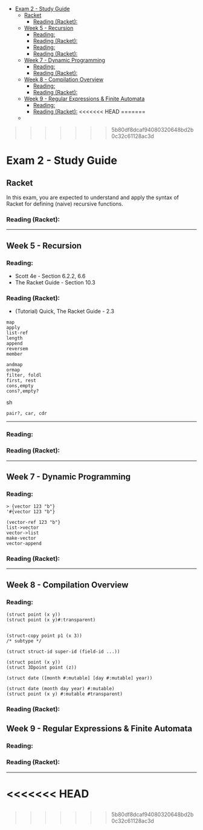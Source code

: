 - [Exam 2 - Study Guide](#exam-2---study-guide)
  - [Racket](#racket)
    - [Reading (Racket):](#reading-racket)
  - [Week 5 - Recursion](#week-5---recursion)
    - [Reading:](#reading)
    - [Reading (Racket):](#reading-racket-1)
    - [Reading:](#reading-1)
    - [Reading (Racket):](#reading-racket-2)
  - [Week 7 - Dynamic Programming](#week-7---dynamic-programming)
    - [Reading:](#reading-2)
    - [Reading (Racket):](#reading-racket-3)
  - [Week 8 - Compilation Overview](#week-8---compilation-overview)
    - [Reading:](#reading-3)
    - [Reading (Racket):](#reading-racket-4)
  - [Week 9 - Regular Expressions & Finite Automata](#week-9---regular-expressions--finite-automata)
    - [Reading:](#reading-4)
    - [Reading (Racket):](#reading-racket-5)
<<<<<<< HEAD
=======
  - [](#)
>>>>>>> 5b80df8dcaf94080320648bd2b0c32c61128ac3d

# Exam 2 - Study Guide

## Racket
In this exam, you are expected to understand and apply the syntax of Racket for defining (naive) recursive functions.

### Reading (Racket):

---

## Week 5 - Recursion
### Reading:
 - Scott 4e - Section 6.2.2, 6.6
 - The Racket Guide - Section 10.3



### Reading (Racket):
- (Tutorial) Quick, The Racket Guide - 2.3

```rkt
map
apply
list-ref
length
append
reversem
member

andmap
ormap
filter, foldl
first, rest
cons,empty
cons?,empty?
```

sh

```rkt
pair?, car, cdr
```

---

### Reading:

### Reading (Racket):

---

## Week 7 - Dynamic Programming
### Reading:

```
> {vector 123 "b"}
'#{vector 123 "b"}

(vector-ref 123 "b"}
list->vector
vector->list
make-vector
vector-append
```

### Reading (Racket):

---

## Week 8 - Compilation Overview
### Reading:

```rkt
(struct point (x y))
(struct point (x y)#:transparent)


(struct-copy point p1 (x 3))
/* subtype */

(struct struct‐id super‐id (field‐id ...))

(struct point (x y))
(struct 3Dpoint point (z))

(struct date ([month #:mutable] [day #:mutable] year))

(struct date (month day year) #:mutable)
(struct point (x y) #:mutable #transparent)
```

### Reading (Racket):

## Week 9 - Regular Expressions & Finite Automata
### Reading:

### Reading (Racket):

---

<<<<<<< HEAD
=======



## 


>>>>>>> 5b80df8dcaf94080320648bd2b0c32c61128ac3d
